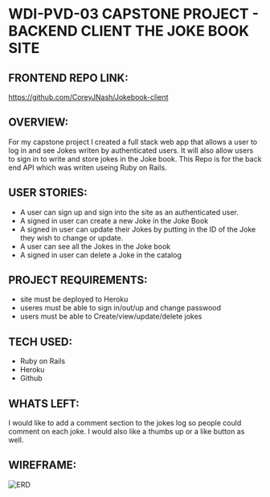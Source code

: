WDI-PVD-03 CAPSTONE PROJECT - BACKEND CLIENT THE JOKE BOOK SITE
==========================================================

FRONTEND REPO LINK:
-------------------
https://github.com/CoreyJNash/Jokebook-client

OVERVIEW:
---------

For my capstone project I created a full stack web app that allows a user to log in and see Jokes writen by authenticated users.  It will also allow users to sign in to write and store jokes in the Joke book.  This Repo is for the back end API which was writen useing Ruby on Rails.  

USER STORIES:
----------------
- A user can sign up and sign into the site as an authenticated user.
- A signed in user can create a new Joke in the Joke Book 
- A signed in user can update their Jokes by putting in the ID of the Joke they wish to change or update.
- A user can see all the Jokes in the Joke book
- A signed in user can delete a Joke in the catalog

PROJECT REQUIREMENTS:
----------------------
- site must be deployed to Heroku
- useres must be able to sign in/out/up and change passwood
- users must be able to Create/view/update/delete jokes

TECH USED:
----------
- Ruby on Rails
- Heroku 
- Github 



WHATS LEFT:
-----------
I would like to add a comment section to the jokes log so people could comment on each joke.  I would also like a thumbs up or a like button as well. 

WIREFRAME:
----------
![ERD](https://i.imgur.com/odIAJg5.jpg)
